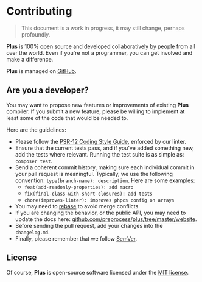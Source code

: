 # Contributing

> This document is a work in progress, it may still change, perhaps profoundly.

**Plus** is 100% open source and developed collaboratively by people from all over the world. Even
if you're not a programmer, you can get involved and make a difference.

**Plus** is managed on [GitHub](https://github.com/preprocess/plus).

## Are you a developer?

You may want to propose new features or improvements of existing **Plus** compiler. If you submit
a new feature, please be willing to implement at least some of the code that would be needed to.

Here are the guidelines:

* Please follow the [PSR-12 Coding Style Guide](http://www.php-fig.org/psr/psr-12/), enforced by our linter.
* Ensure that the current tests pass, and if you've added something new, add the tests where relevant. Running the test suite is as simple as: `composer test`.
* Send a coherent commit history, making sure each individual commit in your pull request is meaningful. Typically,
we use the following convention: `type(branch-name): description`. Here are some examples:
    - `feat(add-readonly-properties): add macro`
    - `fix(final-class-with-short-closures): add tests`
    - `chore(improves-linter): improves phpcs config on arrays`
* You may need to [rebase](https://git-scm.com/book/en/v2/Git-Branching-Rebasing) to avoid merge conflicts.
* If you are changing the behavior, or the public API, you may need to update the docs here: [github.com/preprocess/plus/tree/master/website](https://github.com/preprocess/plus/tree/master/website).
* Before sending the pull request, add your changes into the `changelog.md`.
* Finally, please remember that we follow [SemVer](http://semver.org/).

## License

Of course, **Plus** is open-source software licensed under the [MIT license](https://github.com/preprocess/plus/tree/master/license.md).


